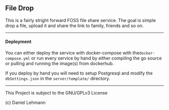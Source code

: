 ## File Drop
This is a fairly stright forward FOSS file share service. The goal is simple drop a file, upload it and share the link to family, friends and so on.
___
#### Deployment
You can either deploy the service with docker-compose with the`docker-compose.yml` or run every service by hand by either compiling the go source or pulling and running the image(s) from dockerhub.

If you deploy by hand you will need to setup Postgresql and modify the `dbSettings.json` in the `server/template/` directory.
___
This Project is subject to the GNU/GPLv3 License

(c) Daniel Lehmann
